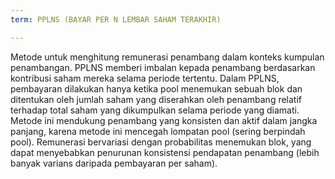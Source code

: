 ```yaml
---
term: PPLNS (BAYAR PER N LEMBAR SAHAM TERAKHIR)

---
```

Metode untuk menghitung remunerasi penambang dalam konteks kumpulan penambangan. PPLNS memberi imbalan kepada penambang berdasarkan kontribusi saham mereka selama periode tertentu. Dalam PPLNS, pembayaran dilakukan hanya ketika pool menemukan sebuah blok dan ditentukan oleh jumlah saham yang diserahkan oleh penambang relatif terhadap total saham yang dikumpulkan selama periode yang diamati. Metode ini mendukung penambang yang konsisten dan aktif dalam jangka panjang, karena metode ini mencegah lompatan pool (sering berpindah pool). Remunerasi bervariasi dengan probabilitas menemukan blok, yang dapat menyebabkan penurunan konsistensi pendapatan penambang (lebih banyak varians daripada pembayaran per saham).